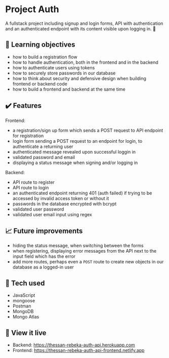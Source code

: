 # Project Auth

A fullstack project including signup and login forms, API with authentication and an authenticated endpoint with its content visible upon logging in. :closed_lock_with_key:   

## :brain: Learning objectives
- how to build a registration flow
- how to handle authentication, both in the frontend and in the backend
- how to authenticate users using tokens
- how to securely store passwords in our database
- how to think about security and defensive design when building frontend or backend code
- how to build a frontend and backend at the same time

## :heavy_check_mark: Features
Frontend:
- a registration/sign up form which sends a POST request to API endpoint for registration
- login form sending a POST request to an endpoint for login, to authenticate a returning user
- authenticated message revealed upon successful loggin in
- validated password and email
- displaying a status message when signing and/or logging in

Backend:
- API route to register
- API route to login
- an authenticated endpoint returning 401 (auth failed) if trying to be accessed by invalid access token or without it
- passwords in the database encrypted with bcrypt
- validated user password
- validated user email input using regex


## :chart_with_upwards_trend: Future improvements
- hiding the status message, when switching between the forms
- when registering, displaying error messages from the API next to the input field which has the error
- add more routes, perhaps even a `POST` route to create new objects in our database as a logged-in user


## :robot: Tech used 
- JavaScript
- mongoose
- Postman
- MongoDB
- Mongo Atlas

## :eyes: View it live
- Backend: https://thessan-rebeka-auth-api.herokuapp.com
- Frontend: https://thessan-rebeka-auth-api-frontend.netlify.app
